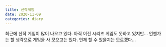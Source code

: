 ```yaml
---
title: 신작게임
date: 2020-11-09
categories: diary
---
```

최근에 신작 게임이 많이 나오고 있다.
아직 이전 시리즈 게임도 못하고 있지만...
언젠가는 할 생각으로 게임을 사 모으고는 있다.
언제 할 수 있을지는 모르겠다...